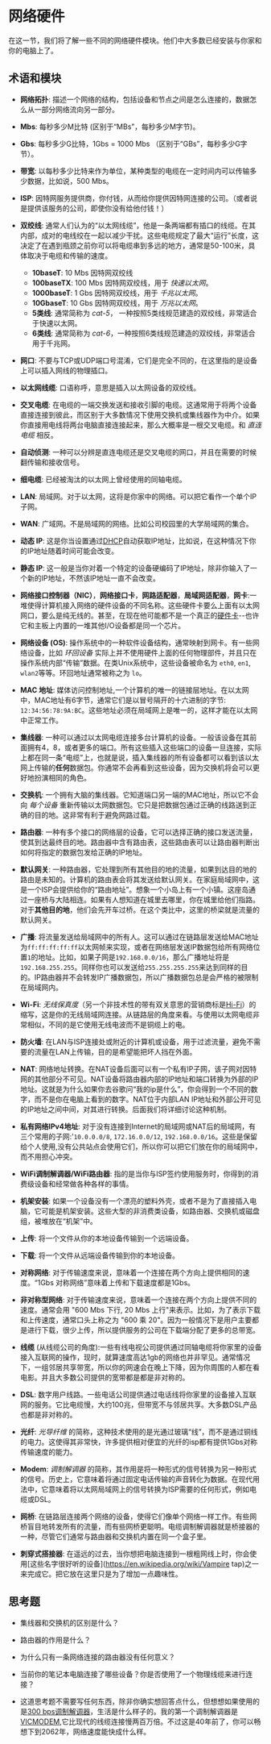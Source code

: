 # 网络硬件 

在这一节，我们将了解一些不同的网络硬件模块。他们中大多数已经安装与你家和你的电脑上了。

## 术语和模块

* **网络拓扑**: 描述一个网络的结构，包括设备和节点之间是怎么连接的，数据怎么从一部分网络流向另一部分。

* **Mbs**: 每秒多少M比特 (区别于“MBs”，每秒多少M字节)。
  
* **Gbs**: 每秒多少G比特，1Gbs = 1000 Mbs （区别于“GBs”，每秒多少G字节）。
  
* **带宽**: 以每秒多少比特来作为单位，某种类型的电缆在一定时间内可以传输多少数据，比如说，500 Mbs。

* **ISP**: 因特网服务提供商，你付钱，从而给你提供因特网连接的公司。（或者说是提供该服务的公司，即使你没有给他付钱！）

* **双绞线**: 通常人们认为的“以太网线缆”，他是一条两端都有插口的线缆。在其内部，成对的电线绞在一起以减少干扰。这些电缆规定了最大“运行”长度，这决定了在遇到瓶颈之前你可以将电缆串到多远的地方，通常是50-100米，具体取决于电缆和传输的速度。
  * **10baseT**: 10 Mbs 因特网双绞线
  * **100baseTX**: 100 Mbs 因特网双绞线，用于 _快速以太网_。
  * **1000baseT**: 1 Gbs 因特网双绞线，用于 _千兆以太网_。
  * **10GbaseT**: 10 Gbs 因特网双绞线，用于 _万兆以太网_。
  * **5类线**: 通常简称为 _cat-5_， 一种按照5类线规范建造的双绞线，非常适合于快速以太网。
  * **6类线**: 通常简称为 _cat-6_，一种按照6类线规范建造的双绞线，非常适合用于千兆网。

* **网口**: 不要与TCP或UDP端口号混淆，它们是完全不同的，在这里指的是设备上可以插入网线的物理插口。

* **以太网线缆**: 口语称呼，意思是插入以太网设备的双绞线。

* **交叉电缆**: 在电缆的一端交换发送和接收引脚的电缆。这通常用于将两个设备直接连接到彼此，而区别于大多数情况下使用交换机或集线器作为中介。如果你直接用电线将两台电脑直接连接起来，那么大概率是一根交叉电缆。和 _直连电缆_ 相反。

* **自动侦测**: 一种可以分辨是直连电缆还是交叉电缆的网口，并且在需要的时候翻传输和接收信号。

* **细电缆**: 已经被淘汰的以太网上曾经使用的同轴电缆。
  
* **LAN**: 局域网。对于以太网，这将是你家中的网络。可以把它看作一个单个IP子网。

* **WAN**: 广域网。不是局域网的网络。比如公司校园里的大学局域网的集合。

* **动态 IP**: 这是你当设置通过[DHCP](https://en.wikipedia.org/wiki/Dynamic_Host_Configuration_Protocol)自动获取IP地址，比如说，在这种情况下你的IP地址随着时间可能会改变。
  
* **静态 IP**: 这一般是当你对着一个特定的设备硬编码了IP地址，除非你输入了一个新的IP地址，不然该IP地址一直不会改变。

* **网络接口控制器（NIC）**，**网络接口卡**，**网路适配器**，**局域网适配器**，**网卡**:一堆使得计算机接入网络的硬件设备的不同名称。这些硬件卡要么上面有以太网网口，要么是纯无线的。甚至，在现在他可能都不是一个真正的[硬件卡](https://en.wikipedia.org/wiki/Expansion_card)--也许它和主板上内置的一堆其他I/O设备都是同一个芯片。

* **网络设备 (OS)**: 操作系统中的一种软件设备结构，通常映射到网卡。有一些网络设备，比如 _环回设备_ 实际上并不使用硬件上面的任何物理部件，并且只在操作系统内部“传输”数据。在类Unix系统中，这些设备被命名为 `eth0`, `en1`, `wlan2`等等。环回地址通常被称之为 `lo`。
  
* **MAC 地址**: 媒体访问控制地址,一个计算机的唯一的链接层地址。在以太网中，MAC地址有6字节，通常它们是以冒号隔开的十六进制的字节:  `12:34:56:78:9A:BC`。这些地址必须在局域网上是唯一的，这样才能在以太网中正常工作。

* **集线器**: 一种可以通过以太网电缆连接多台计算机的设备。一般该设备在其前面拥有4，8，或者更多的端口。所有这些插入这些端口的设备一旦连接，实际上都在同一条“电缆”上，也就是说，插入集线器的所有设备都可以看到该以太网上传输的**任何**数据包。你通常不会再看到这些设备，因为交换机将会可以更好地扮演相同的角色。

* **交换机**: 一个拥有大脑的集线器。它知道端口另一端的MAC地址，所以它不会向 _每个设备_ 重新传输以太网数据包。它只是把数据包通过正确的线路送到正确的目的地。这非常有利于避免网路过载。
  
* **路由器**: 一种有多个接口的网络层的设备，它可以选择正确的接口发送流量，使其到达最终目的地。路由器中含有路由表，这些路由表可以让路由器判断出如何将指定的数据包发给正确的IP地址。

* **默认网关**: 一种路由器，它处理到所有其他目的地的流量，如果到达目的地的路由是未知的。计算机的路由表会将其发送给默认网关。在家庭局域网中，这是一个ISP会提供给你的“路由地址”。想象一个小岛上有一个小镇。这座岛通过一座桥与大陆相连。如果有人想知道在城里去哪里，你在城里给他们指路。对于**其他目的地**，他们会先开车过桥。在这个类比中，这里的桥梁就是流量的默认网关。

* **广播**: 将流量发送给局域网中的所有人。这可以通过在链路层发送给MAC地址为`ff:ff:ff:ff:ff`以太网帧来实现，或者在网络层发送IP数据包给所有网络位置`1`的地址。比如，如果子网是`192.168.0.0/16`，那么广播地址将是`192.168.255.255`。同样你也可以发送给`255.255.255.255`来达到同样的目的。IP路由器并不会转发IP广播数据包，所以广播数据包总是会严格的被限制在局域网内。

* **Wi-Fi**: _无线保真度_（另一个非技术性的带有双关意思的营销商标是[Hi-Fi](https://en.wikipedia.org/wiki/High_fidelity)）的缩写，这是你的无线局域网连接。从链路层的角度来看。与使用以太网电缆非常相似，不同的是它使用无线电波而不是铜缆上的电。

* **防火墙**: 在LAN与ISP连接处或附近的计算机或设备，用于过滤流量，避免不需要的流量在LAN上传输，目的是希望能把坏人挡在外面。

* **NAT**: 网络地址转换。在NAT设备后面可以有一个私有IP子网，该子网对因特网的其他部分不可见。NAT设备将路由器内部的IP地址和端口转换为外部的IP地址。这就是为什么如果你去谷歌问“我的ip是什么”，你会得到一个不同的数字，而不是你在电脑上看到的数字。NAT位于内部LAN IP地址和外部公开可见的IP地址之间中间，对其进行转换。后面我们将详细讨论这种机制。

* **私有网络IPv4地址**: 对于没有连接到Internet的局域网或NAT后的局域网，有三个常用的子网:'`10.0.0.0/8`, `172.16.0.0/12`, `192.168.0.0/16`。这些是保留给个人使用,没有公共站点会使用它们，所以你可以把它们放在你的局域网中，而不用担心冲突。

* **WiFi调制解调器/WiFi路由器**: 指的是当你与ISP签约使用服务时，你得到的消费级设备和经常做各种各样的事情。

* **机架安装**: 如果一个设备没有一个漂亮的塑料外壳，或者不是为了直接插入电脑，它可能是机架安装。这些大型的非消费类设备，如路由器、交换机或磁盘组，被堆放在“机架”中。

* **上传**: 将一个文件从你的本地设备传输到一个远端设备。

* **下载**: 将一个文件从远端设备传输到你的本地设备。

* **对称网络**: 对于传输速度来说，意味着一个连接在两个方向上提供相同的速度。“1Gbs 对称网络”意味着上传和下载速度都是1Gbs。

* **非对称型网络**: 对于传输速度来说，意味着一个连接在两个方向上提供不同的速度。通常会用 "600 Mbs 下行, 20 Mbs 上行"来表示。比如，为了表示下载和上传速度，通常口头上称之为 "600 乘 20"。因为一般情况下是用户主要都是进行下载，很少上传，所以提供服务的公司在下载端分配了更多的总带宽。

* **线缆** (从线缆公司的角度):一些有线电视公司提供通过同轴电缆将你家里的设备接入互联网的操作，现时，就算速度高达1gb的网络也并非罕见。通常情况下，一组邻居共享带宽，所以你的网速会在晚上下降，因为你周围的人都在看电影。并且大多数公司提供的宽带都是都是非对称的。

* **DSL**: 数字用户线路。一些电话公司提供通过电话线将你家里的设备接入互联网的服务。它比电缆慢，大约100兆，但带宽不与邻居共享。大多数DSL产品也都是非对称的。

* **光纤**: _光导纤维_ 的简称，这种技术使用的是光通过玻璃“线”，而不是通过铜线的电力。这使得其非常快，许多提供相对便宜的光纤的isp都有提供1Gbs对称传输速度的能力。

* **Modem**: _调制解调器_ 的简称，其作用是将一种形式的信号转换为另一种形式的信号。历史上，它意味着将通过固定电话传输的声音转化为数据。在现代用法中，它意味着将以太网局域网上的信号转换为ISP需要的任何形式，例如电缆或DSL。

* **网桥**: 在链路层连接两个网络的设备，使得它们像单个网络一样工作。有些网桥盲目地转发所有的流量，而有些网桥更聪明。电缆调制解调器就是桥接器的一种，尽管它们通常与路由器和交换机内置在同一个盒子里。

* **刺穿式搭接器**: 在遥远的过去，当你想把电脑连接到一根粗网线上时，你会使用[这些名字很好听的设备](https://en.wikipedia.org/wiki/Vampire tap)之一来完成它。把它放在这里只是为了增加一点趣味性。
  
## 思考题

* 集线器和交换机的区别是什么？

* 路由器的作用是什么？
  
* 为什么只有一条网络连接的路由器没有任何意义？

* 当前你的笔记本电脑连接了哪些设备？你是否使用了一个物理线缆来进行连接？
  
* 这道思考题不需要写任何东西，除非你确实想回答点什么，但想想如果使用的是[300 bps调制解调器](https://www.youtube.com/watch?v=PjwnIm5Y6XE)，生活是什么样子的。我的第一个调制解调器是[VICMODEM](https://www.oldcomputr.com/commodore-vicmodem-1982/),它比现代的线缆连接慢两百万倍。不过这是40年前了，你可以畅想下到2062年，网络速度能快成什么样。